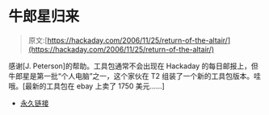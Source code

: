 # 牛郎星归来

> 原文:[https://hackaday.com/2006/11/25/return-of-the-altair/](https://hackaday.com/2006/11/25/return-of-the-altair/)

感谢[J. Peterson]的帮助。工具包通常不会出现在 Hackaday 的每日邮报上，但牛郎星是第一批“个人电脑”之一，这个家伙在 T2 组装了一个新的工具包版本。哇哦。[最新的工具包在 ebay 上卖了 1750 美元……]

*   [永久链接](http://www.altairkit.com/index.html)